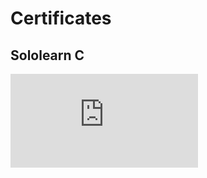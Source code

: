 # Certificates

## Sololearn C

![alt text](https://github.com/sridharankv/M1_Phone_Book/blob/main/0_Certificates/Sololearn-C.pdf)
